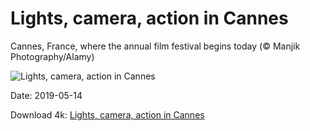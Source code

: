 # Lights, camera, action in Cannes

Cannes, France, where the annual film festival begins today (© Manjik Photography/Alamy)

![Lights, camera, action in Cannes](https://bing.com/th?id=OHR.BlueCannes_EN-US7832673119_UHD.jpg&rf=LaDigue_UHD.jpg&pid=hp&w=1024&h=576)

Date: 2019-05-14

Download 4k: [Lights, camera, action in Cannes](https://bing.com/th?id=OHR.BlueCannes_EN-US7832673119_UHD.jpg&rf=LaDigue_UHD.jpg&pid=hp&w=3840&h=2160)

